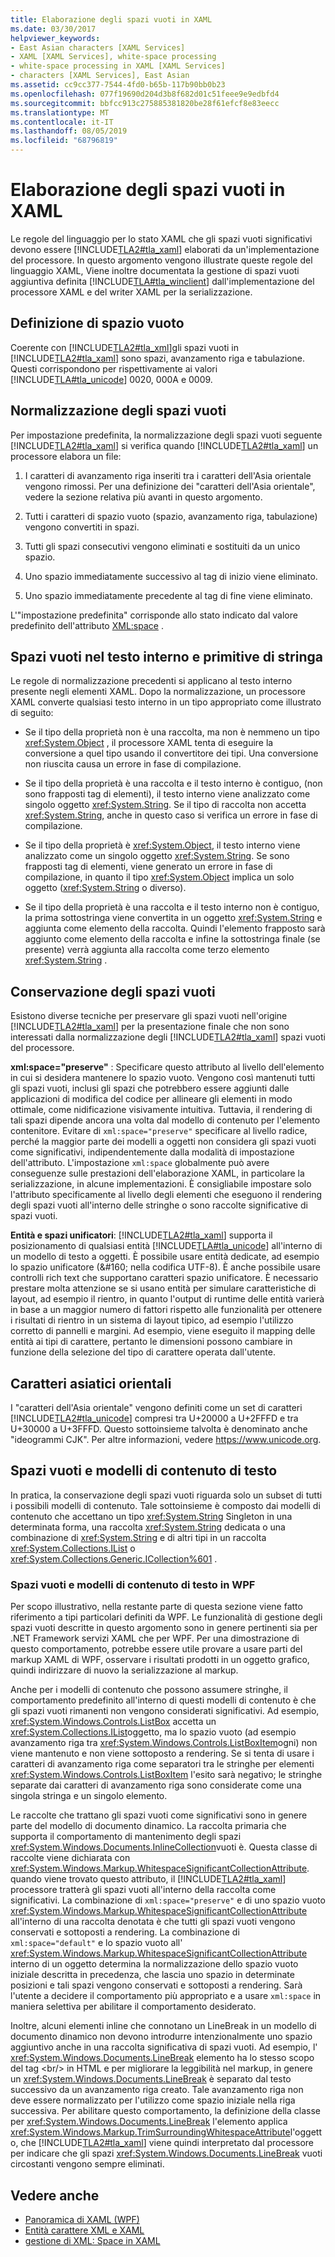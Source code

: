 ```yaml
---
title: Elaborazione degli spazi vuoti in XAML
ms.date: 03/30/2017
helpviewer_keywords:
- East Asian characters [XAML Services]
- XAML [XAML Services], white-space processing
- white-space processing in XAML [XAML Services]
- characters [XAML Services], East Asian
ms.assetid: cc9cc377-7544-4fd0-b65b-117b90bb0b23
ms.openlocfilehash: 077f19690d204d3b8f682d01c51feee9e9edbfd4
ms.sourcegitcommit: bbfcc913c275885381820be28f61efcf8e83eecc
ms.translationtype: MT
ms.contentlocale: it-IT
ms.lasthandoff: 08/05/2019
ms.locfileid: "68796819"
---
```

# <a name="white-space-processing-in-xaml"></a>Elaborazione degli spazi vuoti in XAML
Le regole del linguaggio per lo stato XAML che gli spazi vuoti significativi devono essere [!INCLUDE[TLA2#tla_xaml](../../../includes/tla2sharptla-xaml-md.md)] elaborati da un'implementazione del processore. In questo argomento vengono illustrate queste regole del linguaggio XAML, Viene inoltre documentata la gestione di spazi vuoti aggiuntiva definita [!INCLUDE[TLA#tla_winclient](../../../includes/tlasharptla-winclient-md.md)] dall'implementazione del processore XAML e del writer XAML per la serializzazione.  
  
<a name="whitespace_definition"></a>   
## <a name="white-space-definition"></a>Definizione di spazio vuoto  
 Coerente con [!INCLUDE[TLA2#tla_xml](../../../includes/tla2sharptla-xml-md.md)]gli spazi vuoti in [!INCLUDE[TLA2#tla_xaml](../../../includes/tla2sharptla-xaml-md.md)] sono spazi, avanzamento riga e tabulazione. Questi corrispondono per rispettivamente ai valori [!INCLUDE[TLA#tla_unicode](../../../includes/tlasharptla-unicode-md.md)] 0020, 000A e 0009.  
  
<a name="whitespace_normalization"></a>   
## <a name="white-space-normalization"></a>Normalizzazione degli spazi vuoti  
 Per impostazione predefinita, la normalizzazione degli spazi vuoti seguente [!INCLUDE[TLA2#tla_xaml](../../../includes/tla2sharptla-xaml-md.md)] si verifica quando [!INCLUDE[TLA2#tla_xaml](../../../includes/tla2sharptla-xaml-md.md)] un processore elabora un file:  
  
1. I caratteri di avanzamento riga inseriti tra i caratteri dell'Asia orientale vengono rimossi. Per una definizione dei "caratteri dell'Asia orientale", vedere la sezione relativa più avanti in questo argomento.  
  
2. Tutti i caratteri di spazio vuoto (spazio, avanzamento riga, tabulazione) vengono convertiti in spazi.  
  
3. Tutti gli spazi consecutivi vengono eliminati e sostituiti da un unico spazio.  
  
4. Uno spazio immediatamente successivo al tag di inizio viene eliminato.  
  
5. Uno spazio immediatamente precedente al tag di fine viene eliminato.  
  
 L'"impostazione predefinita" corrisponde allo stato indicato dal valore predefinito dell'attributo [XML:space](xml-space-handling-in-xaml.md) .  
  
<a name="whitespace_in_inner_text_and_string_primitives"></a>   
## <a name="white-space-in-inner-text-and-string-primitives"></a>Spazi vuoti nel testo interno e primitive di stringa  
 Le regole di normalizzazione precedenti si applicano al testo interno presente negli elementi XAML. Dopo la normalizzazione, un processore XAML converte qualsiasi testo interno in un tipo appropriato come illustrato di seguito:  
  
- Se il tipo della proprietà non è una raccolta, ma non è nemmeno un tipo <xref:System.Object> , il processore XAML tenta di eseguire la conversione a quel tipo usando il convertitore dei tipi. Una conversione non riuscita causa un errore in fase di compilazione.  
  
- Se il tipo della proprietà è una raccolta e il testo interno è contiguo, (non sono frapposti tag di elementi), il testo interno viene analizzato come singolo oggetto <xref:System.String>. Se il tipo di raccolta non accetta <xref:System.String>, anche in questo caso si verifica un errore in fase di compilazione.  
  
- Se il tipo della proprietà è <xref:System.Object>, il testo interno viene analizzato come un singolo oggetto <xref:System.String>. Se sono frapposti tag di elementi, viene generato un errore in fase di compilazione, in quanto il tipo <xref:System.Object> implica un solo oggetto (<xref:System.String> o diverso).  
  
- Se il tipo della proprietà è una raccolta e il testo interno non è contiguo, la prima sottostringa viene convertita in un oggetto <xref:System.String> e aggiunta come elemento della raccolta. Quindi l'elemento frapposto sarà aggiunto come elemento della raccolta e infine la sottostringa finale (se presente) verrà aggiunta alla raccolta come terzo elemento <xref:System.String> .  
  
<a name="preserving_whitespace"></a>   
## <a name="preserving-white-space"></a>Conservazione degli spazi vuoti  
 Esistono diverse tecniche per preservare gli spazi vuoti nell'origine [!INCLUDE[TLA2#tla_xaml](../../../includes/tla2sharptla-xaml-md.md)] per la presentazione finale che non sono interessati dalla normalizzazione degli [!INCLUDE[TLA2#tla_xaml](../../../includes/tla2sharptla-xaml-md.md)] spazi vuoti del processore.  
  
 **xml:space="preserve"** : Specificare questo attributo al livello dell'elemento in cui si desidera mantenere lo spazio vuoto. Vengono così mantenuti tutti gli spazi vuoti, inclusi gli spazi che potrebbero essere aggiunti dalle applicazioni di modifica del codice per allineare gli elementi in modo ottimale, come nidificazione visivamente intuitiva. Tuttavia, il rendering di tali spazi dipende ancora una volta dal modello di contenuto per l'elemento contenitore. Evitare di `xml:space="preserve"` specificare al livello radice, perché la maggior parte dei modelli a oggetti non considera gli spazi vuoti come significativi, indipendentemente dalla modalità di impostazione dell'attributo. L'impostazione `xml:space` globalmente può avere conseguenze sulle prestazioni dell'elaborazione XAML, in particolare la serializzazione, in alcune implementazioni. È consigliabile impostare solo l'attributo specificamente al livello degli elementi che eseguono il rendering degli spazi vuoti all'interno delle stringhe o sono raccolte significative di spazi vuoti.  
  
 **Entità e spazi unificatori**: [!INCLUDE[TLA2#tla_xaml](../../../includes/tla2sharptla-xaml-md.md)] supporta il posizionamento di qualsiasi entità [!INCLUDE[TLA#tla_unicode](../../../includes/tlasharptla-unicode-md.md)] all'interno di un modello di testo a oggetti. È possibile usare entità dedicate, ad esempio lo spazio unificatore (&\#160; nella codifica UTF-8). È anche possibile usare controlli rich text che supportano caratteri spazio unificatore. È necessario prestare molta attenzione se si usano entità per simulare caratteristiche di layout, ad esempio il rientro, in quanto l'output di runtime delle entità varierà in base a un maggior numero di fattori rispetto alle funzionalità per ottenere i risultati di rientro in un sistema di layout tipico, ad esempio l'utilizzo corretto di pannelli e margini. Ad esempio, viene eseguito il mapping delle entità ai tipi di carattere, pertanto le dimensioni possono cambiare in funzione della selezione del tipo di carattere operata dall'utente.  
  
<a name="east_asian_characters"></a>   
## <a name="east-asian-characters"></a>Caratteri asiatici orientali  
 I "caratteri dell'Asia orientale" vengono definiti come un set di caratteri [!INCLUDE[TLA2#tla_unicode](../../../includes/tla2sharptla-unicode-md.md)] compresi tra U+20000 a U+2FFFD e tra U+30000 a U+3FFFD. Questo sottoinsieme talvolta è denominato anche "ideogrammi CJK". Per altre informazioni, vedere <https://www.unicode.org>.  
  
<a name="whitespace_and_text_content_models"></a>   
## <a name="white-space-and-text-content-models"></a>Spazi vuoti e modelli di contenuto di testo  
 In pratica, la conservazione degli spazi vuoti riguarda solo un subset di tutti i possibili modelli di contenuto. Tale sottoinsieme è composto dai modelli di contenuto che accettano un tipo <xref:System.String> Singleton in una determinata forma, una raccolta <xref:System.String> dedicata o una combinazione di <xref:System.String> e di altri tipi in un raccolta <xref:System.Collections.IList> o <xref:System.Collections.Generic.ICollection%601> .  
  
### <a name="white-space-and-text-content-models-in-wpf"></a>Spazi vuoti e modelli di contenuto di testo in WPF  
 Per scopo illustrativo, nella restante parte di questa sezione viene fatto riferimento a tipi particolari definiti da WPF. Le funzionalità di gestione degli spazi vuoti descritte in questo argomento sono in genere pertinenti sia per .NET Framework servizi XAML che per WPF. Per una dimostrazione di questo comportamento, potrebbe essere utile provare a usare parti del markup XAML di WPF, osservare i risultati prodotti in un oggetto grafico, quindi indirizzare di nuovo la serializzazione al markup.  
  
 Anche per i modelli di contenuto che possono assumere stringhe, il comportamento predefinito all'interno di questi modelli di contenuto è che gli spazi vuoti rimanenti non vengono considerati significativi. Ad esempio, <xref:System.Windows.Controls.ListBox> accetta un <xref:System.Collections.IList>oggetto, ma lo spazio vuoto (ad esempio avanzamento riga tra <xref:System.Windows.Controls.ListBoxItem>ogni) non viene mantenuto e non viene sottoposto a rendering. Se si tenta di usare i caratteri di avanzamento riga come separatori tra le stringhe per elementi <xref:System.Windows.Controls.ListBoxItem> l'esito sarà negativo; le stringhe separate dai caratteri di avanzamento riga sono considerate come una singola stringa e un singolo elemento.  
  
 Le raccolte che trattano gli spazi vuoti come significativi sono in genere parte del modello di documento dinamico. La raccolta primaria che supporta il comportamento di mantenimento degli spazi <xref:System.Windows.Documents.InlineCollection>vuoti è. Questa classe di raccolte viene dichiarata con <xref:System.Windows.Markup.WhitespaceSignificantCollectionAttribute>. quando viene trovato questo attributo, il [!INCLUDE[TLA2#tla_xaml](../../../includes/tla2sharptla-xaml-md.md)] processore tratterà gli spazi vuoti all'interno della raccolta come significativi. La combinazione di `xml:space="preserve"` e di uno spazio vuoto <xref:System.Windows.Markup.WhitespaceSignificantCollectionAttribute> all'interno di una raccolta denotata è che tutti gli spazi vuoti vengono conservati e sottoposti a rendering. La combinazione di `xml:space="default"` e lo spazio vuoto all' <xref:System.Windows.Markup.WhitespaceSignificantCollectionAttribute> interno di un oggetto determina la normalizzazione dello spazio vuoto iniziale descritta in precedenza, che lascia uno spazio in determinate posizioni e tali spazi vengono conservati e sottoposti a rendering. Sarà l'utente a decidere il comportamento più appropriato e a usare `xml:space` in maniera selettiva per abilitare il comportamento desiderato.  
  
 Inoltre, alcuni elementi inline che connotano un LineBreak in un modello di documento dinamico non devono introdurre intenzionalmente uno spazio aggiuntivo anche in una raccolta significativa di spazi vuoti. Ad esempio, l' <xref:System.Windows.Documents.LineBreak> elemento ha lo stesso scopo del tag \<br/> in HTML e per migliorare la leggibilità nel markup, in genere un <xref:System.Windows.Documents.LineBreak> è separato dal testo successivo da un avanzamento riga creato. Tale avanzamento riga non deve essere normalizzato per l'utilizzo come spazio iniziale nella riga successiva. Per abilitare questo comportamento, la definizione della classe per <xref:System.Windows.Documents.LineBreak> l'elemento applica <xref:System.Windows.Markup.TrimSurroundingWhitespaceAttribute>l'oggetto, che [!INCLUDE[TLA2#tla_xaml](../../../includes/tla2sharptla-xaml-md.md)] viene quindi interpretato dal processore per indicare che gli spazi <xref:System.Windows.Documents.LineBreak> vuoti circostanti vengono sempre eliminati.  
  
## <a name="see-also"></a>Vedere anche

- [Panoramica di XAML (WPF)](../wpf/advanced/xaml-overview-wpf.md)
- [Entità carattere XML e XAML](xml-character-entities-and-xaml.md)
- [gestione di XML: Space in XAML](xml-space-handling-in-xaml.md)
